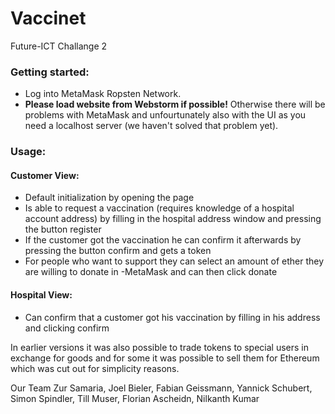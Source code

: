 # Vaccinet
Future-ICT Challange 2

### Getting started:

- Log into MetaMask Ropsten Network.
- **Please load website from Webstorm if possible!** Otherwise there will be problems with MetaMask and unfourtunately also with the UI as you need a localhost server (we haven't solved that problem yet).


### Usage:

#### Customer View:
- Default initialization by opening the page
- Is able to request a vaccination (requires knowledge of a hospital account address) by filling in the hospital address window and pressing the button register
- If the customer got the vaccination he can confirm it afterwards by pressing the button confirm and gets a token
- For people who want to support they can select an amount of ether they are willing to donate in -MetaMask and can then click donate

#### Hospital View:
- Can confirm that a customer got his vaccination by filling in his address and clicking confirm

In earlier versions it was also possible to trade tokens to special users in exchange for goods and for some it was possible to sell them for Ethereum which was cut out for simplicity reasons.


Our Team
Zur Samaria, Joel Bieler, Fabian Geissmann, Yannick Schubert, Simon Spindler, Till Muser, Florian Ascheidn, Nilkanth Kumar
